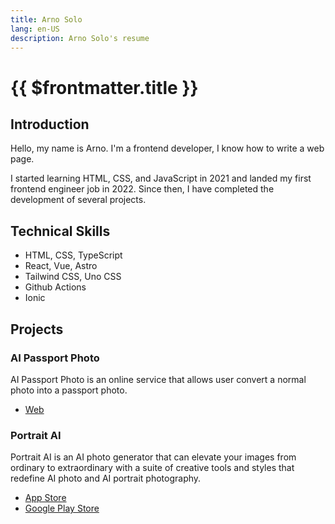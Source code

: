 ```yaml
---
title: Arno Solo
lang: en-US
description: Arno Solo's resume
---
```


# {{ $frontmatter.title }}

## Introduction

Hello, my name is Arno. I'm a frontend developer, I know how to write a web page.

I started learning HTML, CSS, and JavaScript in 2021 and landed my first frontend engineer job in 2022. Since then, I have completed the development of several projects.

## Technical Skills

- HTML, CSS, TypeScript
- React, Vue, Astro
- Tailwind CSS, Uno CSS
- Github Actions
- Ionic

## Projects

### AI Passport Photo

AI Passport Photo is an online service that allows user convert a normal photo into a passport photo.
- [Web](https://aipassportphoto.com/)

### Portrait AI

Portrait AI is an AI photo generator that can elevate your images from ordinary to extraordinary with a suite of creative tools and styles that redefine AI photo and AI portrait photography.
- [App Store](https://apps.apple.com/us/app/portrait-ai-photo-generator/id6502435202)
- [Google Play Store](https://play.google.com/store/apps/details?id=aiphoto.android.portraitai)

